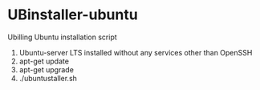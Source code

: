 # UBinstaller-ubuntu
Ubilling Ubuntu installation script

1. Ubuntu-server LTS installed without any services other than OpenSSH
2. apt-get update
3. apt-get upgrade
4. ./ubuntustaller.sh
